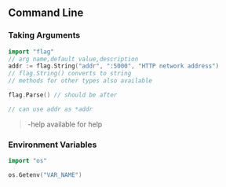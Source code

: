 ## Command Line

### Taking Arguments

```go
import "flag"
// arg name,default value,description
addr := flag.String("addr", ":5000", "HTTP network address")
// flag.String() converts to string
// methods for other types also available

flag.Parse() // should be after

// can use addr as *addr
```

> -help available for help

### Environment Variables

```go
import "os"

os.Getenv("VAR_NAME")
```
